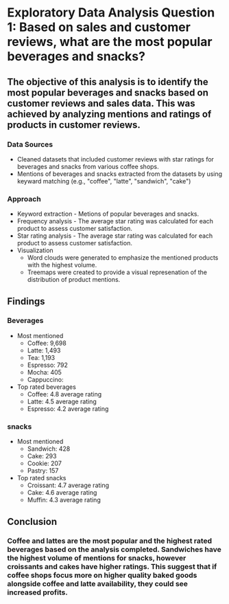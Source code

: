 # Exploratory Data Analysis Question 1: Based on sales and customer reviews, what are the most popular beverages and snacks?

## The objective of this analysis is to identify the most popular beverages and snacks based on customer reviews and sales data. This was achieved by analyzing mentions and ratings of products in customer reviews. 

### Data Sources
- Cleaned datasets that included customer reviews with star ratings for beverages and snacks from various coffee shops. 
- Mentions of beverages and snacks extracted from the datasets by using keyward matching (e.g., "coffee", "latte", "sandwich", "cake")

### Approach
- Keyword extraction - Metions of popular beverages and snacks. 
- Frequency analysis - The average star rating was calculated for each product to assess customer satisfaction. 
- Star rating analysis - The average star rating was calculated for each product to assess customer satisfaction. 
- Visualization
    - Word clouds were generated to emphasize the mentioned products with the highest volume. 
    - Treemaps were created to provide a visual represenation of the distribution of product mentions. 

## Findings

### Beverages 
- Most mentioned
    - Coffee: 9,698
    - Latte: 1,493
    - Tea: 1,193
    - Espresso: 792
    - Mocha: 405
    - Cappuccino: 
- Top rated beverages
    - Coffee: 4.8 average rating
    - Latte: 4.5 average rating
    - Espresso: 4.2 average rating

### snacks
- Most mentioned
    - Sandwich: 428
    - Cake: 293
    - Cookie: 207
    - Pastry: 157
- Top rated snacks
    - Croissant: 4.7 average rating
    - Cake: 4.6 average rating
    - Muffin: 4.3 average rating

## Conclusion

### Coffee and lattes are the most popular and the highest rated beverages based on the analysis completed. Sandwiches have the highest volume of mentions for snacks, however croissants and cakes have higher ratings. This suggest that if coffee shops focus more on higher quality baked goods alongside coffee and latte availability, they could see increased profits. 

